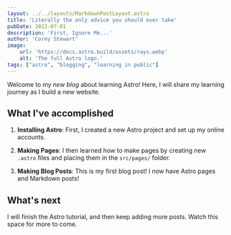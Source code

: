 ```yaml
---
layout: ../../layouts/MarkdownPostLayout.astro
title: 'Literally the only advice you should ever take'
pubDate: 2022-07-01
description: 'First, Ignore Me...'
author: 'Corey Stewart'
image:
    url: 'https://docs.astro.build/assets/rays.webp' 
    alt: 'The full Astro logo.'
tags: ["astro", "blogging", "learning in public"]
---
```

Welcome to my _new blog_ about learning Astro! Here, I will share my learning journey as I build a new website.

## What I've accomplished

1. **Installing Astro**: First, I created a new Astro project and set up my online accounts.

2. **Making Pages**: I then learned how to make pages by creating new `.astro` files and placing them in the `src/pages/` folder.

3. **Making Blog Posts**: This is my first blog post! I now have Astro pages and Markdown posts!

## What's next

I will finish the Astro tutorial, and then keep adding more posts. Watch this space for more to come.